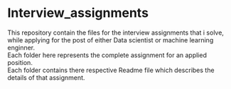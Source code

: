 # Interview_assignments

This repository contain the files for the interview assignments that i solve, while applying for the post of either Data scientist or machine learning enginner.</br>
Each folder here represents the complete assignment for an applied position.</br>
Each folder contains there respective Readme file which describes the details of that assignment.

